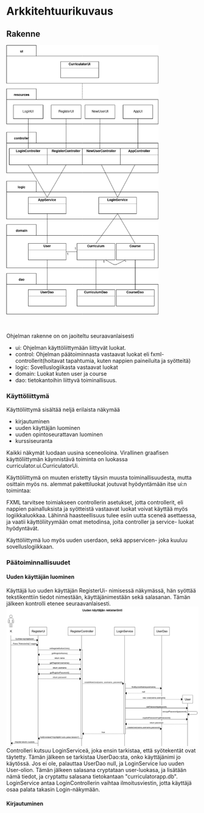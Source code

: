 # Arkkitehtuurikuvaus
## Rakenne
<img src ="https://raw.githubusercontent.com/nothros/ot-harjoitustyo/master/CurriculatorApp/dokumentaatio/kuvat/paakaavio.png" width="400"> 

<p>&nbsp;</p>

<p> Ohjelman rakenne on on jaoiteltu seuraavanlaisesti</p>

  - ui: Ohjelman käyttöliittymään liittyvät luokat.
  - control: Ohjelman päätoiminnasta vastaavat luokat eli fxml- controllerit(hoitavat tapahtumia, kuten nappien paineiluita ja syötteitä)
  - logic: Sovelluslogiikasta vastaavat luokat
  - domain: Luokat kuten user ja course
  - dao: tietokantoihin liittyvä toiminallisuus.
  

### Käyttöliittymä

Käyttöliittymä sisältää neljä erilaista näkymää

   - kirjautuminen
   - uuden käyttäjän luominen
   - uuden opintoseurattavan luominen
   - kurssiseuranta

Kaikki näkymät luodaan uusina sceneolioina.
Virallinen graafisen käyttöliittymän käynnistävä toiminta on luokassa curriculator.ui.CurriculatorUi.

Käyttöliittymä on muuten eristetty täysin muusta toiminallisuudesta, mutta osittain myös ns. alemmat pakettiluokat joutuvat hyödyntämään itse ui:n toimintaa:

FXML tarvitsee toimiakseen controllerin asetukset, jotta controllerit, eli nappien painalluksista ja syötteistä vastaavat luokat voivat käyttää myös logiikkaluokkaa. Lähinnä haasteellisuus tulee esiin uutta sceneä asettaessa, ja vaatii käyttöliityymään omat metodinsa, joita controller ja service- luokat hyödyntävät.


Käyttöliittymä luo myös uuden userdaon, sekä appservicen- joka kuuluu sovelluslogiikkaan.

### Päätoiminnallisuudet
#### Uuden käyttäjän luominen
Käyttäjä luo uuden käyttäjän RegisterUi- nimisessä näkymässä, hän syöttää tekstikenttiin tiedot nimestään, käyttäjänimestään sekä salasanan. Tämän jälkeen kontrolli etenee seuraavanlaisesti.
<img src ="https://raw.githubusercontent.com/nothros/ot-harjoitustyo/master/CurriculatorApp/dokumentaatio/kuvat/uusikayttajakaavio.png">
Controlleri kutsuu LoginServiceä, joka ensin tarkistaa, että syötekentät ovat täytetty. Tämän jälkeen se tarkistaa UserDao:sta, onko käyttäjänimi jo käytössä. Jos ei ole, palauttaa UserDao null, ja LoginService luo uuden User-olion. Tämän jälkeen salasana cryptataan user-luokasa, ja lisätään nämä tiedot, ja cryptattu salasana tietokantaan "curriculatorapp.db". LoginService antaa LoginControllerin vaihtaa ilmoitusviestin, jotta käyttäjä osaa palata takasin Login-näkymään.
#### Kirjautuminen




